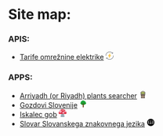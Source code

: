 # Site map:

### APIS:
* [Tarife omrežnine elektrike](https://sp0ng3Bob.github.io/apis/elektrika) <picture><source media="(prefers-color-scheme: dark)" srcset="https://raw.githubusercontent.com/sp0ng3Bob/sp0ng3Bob.github.io/refs/heads/master/apis/elektrika/assets/images/icon-dark.svg"><source media="(prefers-color-scheme: light)" srcset="https://raw.githubusercontent.com/sp0ng3Bob/sp0ng3Bob.github.io/refs/heads/master/apis/elektrika/assets/images/icon-light.svg"><img alt="App icon for Tarife omrežnine elektrike" src="https://raw.githubusercontent.com/sp0ng3Bob/sp0ng3Bob.github.io/refs/heads/master/apis/elektrika/assets/images/icon-light.svg" width="16" height="16"></picture>


### APPS:
* [Arriyadh (or Riyadh) plants searcher](https://sp0ng3Bob.github.io/apps/aps) <picture><source media="(prefers-color-scheme: dark)" srcset="https://raw.githubusercontent.com/sp0ng3Bob/sp0ng3Bob.github.io/refs/heads/master/apps/aps/assets/images/icon-dark.svg"><source media="(prefers-color-scheme: light)" srcset="https://raw.githubusercontent.com/sp0ng3Bob/sp0ng3Bob.github.io/refs/heads/master/apps/aps/assets/images/icon-light.svg"><img alt="App icon for Arriyadh (or Riyadh) plants searcher" src="https://raw.githubusercontent.com/sp0ng3Bob/sp0ng3Bob.github.io/refs/heads/master/apps/aps/assets/images/icon-light.svg" width="16" height="16"></picture>
* [Gozdovi Slovenije](https://sp0ng3Bob.github.io/apps/gs) <picture><source media="(prefers-color-scheme: dark)" srcset="https://raw.githubusercontent.com/sp0ng3Bob/sp0ng3Bob.github.io/refs/heads/master/apps/gs/assets/images/icon-dark.svg"><source media="(prefers-color-scheme: light)" srcset="https://raw.githubusercontent.com/sp0ng3Bob/sp0ng3Bob.github.io/refs/heads/master/apps/gs/assets/images/icon-light.svg"><img alt="App icon for Gozdovi Slovenije" src="https://raw.githubusercontent.com/sp0ng3Bob/sp0ng3Bob.github.io/refs/heads/master/apps/gs/assets/images/icon-light.svg" width="16" height="16"></picture>
* [Iskalec gob](https://sp0ng3Bob.github.io/apps/ig) <picture><source media="(prefers-color-scheme: dark)" srcset="https://raw.githubusercontent.com/sp0ng3Bob/sp0ng3Bob.github.io/refs/heads/master/apps/ig/src/assets/icons/icon-dark.svg"><source media="(prefers-color-scheme: light)" srcset="https://raw.githubusercontent.com/sp0ng3Bob/sp0ng3Bob.github.io/refs/heads/master/apps/ig/src/assets/icons/icon-light.svg"><img alt="App icon for Iskalec gob" src="https://raw.githubusercontent.com/sp0ng3Bob/sp0ng3Bob.github.io/refs/heads/master/apps/ig/src/assets/icons/icon-light.svg" width="16" height="16"></picture>
* [Slovar Slovanskega znakovnega jezika](https://sp0ng3Bob.github.io/apps/sszj) <picture><source media="(prefers-color-scheme: dark)" srcset="https://raw.githubusercontent.com/sp0ng3Bob/sp0ng3Bob.github.io/refs/heads/master/apps/sszj/src/images/icons/icon-dark.png"><source media="(prefers-color-scheme: light)" srcset="https://raw.githubusercontent.com/sp0ng3Bob/sp0ng3Bob.github.io/refs/heads/master/apps/sszj/src/images/icons/icon-light.png"><img alt="App icon for Slovar Slovanskega znakovnega jezika" src="https://raw.githubusercontent.com/sp0ng3Bob/sp0ng3Bob.github.io/refs/heads/master/apps/sszj/src/images/icons/icon-light.png" width="16" height="16"></picture>



